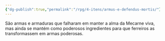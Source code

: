 ```yaml
---
{"dg-publish":true,"permalink":"/rpg/4-itens/armus-e-defendus-mortis/"}
---
```




São armas e armaduras que falharam em manter a alma da Mecarne viva, mas ainda se mantém como poderosos ingredientes para que ferreiros as transformassem em armas poderosas. 